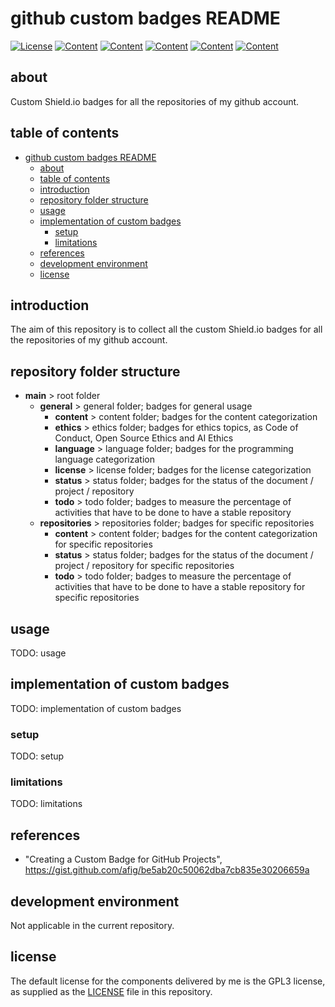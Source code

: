# github custom badges README

[![License](https://img.shields.io/endpoint.svg?url=https%3A%2F%2Fraw.githubusercontent.com%2Fdanielevalesani%2Fconfig-github_badge%2Fmaster%2Fgeneral%2Flicense%2Frepo_license_gpl_03.json)](/README.md)
[![Content](https://img.shields.io/endpoint.svg?url=https%3A%2F%2Fraw.githubusercontent.com%2Fdanielevalesani%2Fconfig-github_badge%2Fmaster%2Frepositories%2Fcontent%2Frepo_projects_config_github-badge_content.json)](/README.md)
[![Content](https://img.shields.io/endpoint.svg?url=https%3A%2F%2Fraw.githubusercontent.com%2Fdanielevalesani%2Fconfig-github_badge%2Fmaster%2Fgeneral%2Fcontent%2Frepo_content_doc.json)](/README.md)
[![Content](https://img.shields.io/endpoint.svg?url=https%3A%2F%2Fraw.githubusercontent.com%2Fdanielevalesani%2Fconfig-github_badge%2Fmaster%2Fgeneral%2Fcontent%2Frepo_content_json.json)](/README.md)
[![Content](https://img.shields.io/endpoint.svg?url=https%3A%2F%2Fraw.githubusercontent.com%2Fdanielevalesani%2Fconfig-github_badge%2Fmaster%2Fgeneral%2Fstatus%2Frepo_status_wip.json)](/README.md)
[![Content](https://img.shields.io/endpoint.svg?url=https%3A%2F%2Fraw.githubusercontent.com%2Fdanielevalesani%2Fconfig-github_badge%2Fmaster%2Fgeneral%2Ftodo%2Frepo_todo_40.json)](/README.md)

## about

Custom Shield.io badges for all the repositories of my github account.

## table of contents

- [github custom badges README](#github-custom-badges-readme)
  - [about](#about)
  - [table of contents](#table-of-contents)
  - [introduction](#introduction)
  - [repository folder structure](#repository-folder-structure)
  - [usage](#usage)
  - [implementation of custom badges](#implementation-of-custom-badges)
    - [setup](#setup)
    - [limitations](#limitations)
  - [references](#references)
  - [development environment](#development-environment)
  - [license](#license)

## introduction

The aim of this repository is to collect all the custom Shield.io badges for all the repositories of my github account.

## repository folder structure

- __main__    > root folder
  - __general__       > general folder; badges for general usage
    - __content__        > content folder; badges for the content categorization
    - __ethics__        > ethics folder; badges for ethics topics, as Code of Conduct, Open Source Ethics and AI Ethics
    - __language__       > language folder; badges for the programming language categorization
    - __license__        > license folder; badges for the license categorization
    - __status__         > status folder; badges for the status of the document / project / repository
    - __todo__           > todo folder; badges to measure the percentage of activities that have to be done to have a stable repository
  - __repositories__  > repositories folder; badges for specific repositories
    - __content__        > content folder; badges for the content categorization for specific repositories
    - __status__         > status folder; badges for the status of the document / project / repository for specific repositories
    - __todo__           > todo folder; badges to measure the percentage of activities that have to be done to have a stable repository for specific repositories

## usage

TODO: usage

## implementation of custom badges

TODO: implementation of custom badges

### setup

TODO: setup

### limitations

TODO: limitations

## references

- "Creating a Custom Badge for GitHub Projects", <https://gist.github.com/afig/be5ab20c50062dba7cb835e30206659a>

## development environment

Not applicable in the current repository.

## license

The default license for the components delivered by me is the GPL3 license, as supplied as the [LICENSE](LICENSE) file in this repository.
